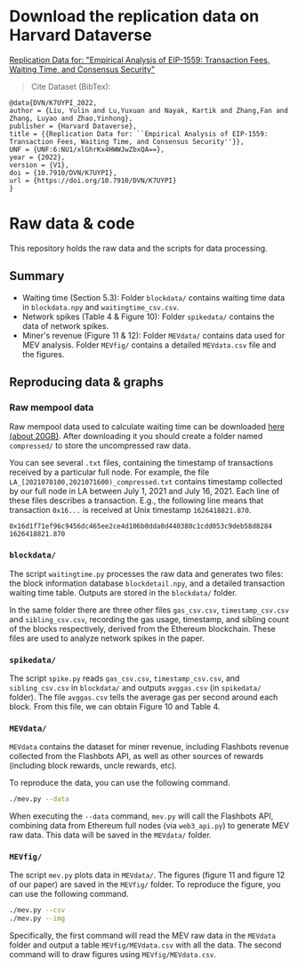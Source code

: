 # Download the replication data on Harvard Dataverse
[Replication Data for: "Empirical Analysis of EIP-1559: Transaction Fees, Waiting Time, and Consensus Security"](https://doi.org/10.7910/DVN/K7UYPI)

> Cite Dataset (BibTex):
```
@data{DVN/K7UYPI_2022,
author = {Liu, Yulin and Lu,Yuxuan and Nayak, Kartik and Zhang,Fan and Zhang, Luyao and Zhao,Yinhong},
publisher = {Harvard Dataverse},
title = {{Replication Data for: ``Empirical Analysis of EIP-1559: Transaction Fees, Waiting Time, and Consensus Security''}},
UNF = {UNF:6:NU1/xlGhrKx4HWWJwZbxQA==},
year = {2022},
version = {V1},
doi = {10.7910/DVN/K7UYPI},
url = {https://doi.org/10.7910/DVN/K7UYPI}
}
```




# Raw data & code

This repository holds the raw data and the scripts for data processing.

## Summary

- Waiting time (Section 5.3): Folder `blockdata/` contains waiting time data in `blockdata.npy` and `waitingtime_csv.csv`.
- Network spikes (Table 4 & Figure 10): Folder `spikedata/` contains the data of network spikes.
- Miner's revenue (Figure 11 & 12): Folder `MEVdata/` contains data used for MEV analysis. Folder `MEVfig/` contains a detailed `MEVdata.csv` file and the figures.

## Reproducing data & graphs

### Raw mempool data

Raw mempool data used to calculate waiting time can be downloaded [here (about 20GB)](https://eip-1559-waiting-time-data.s3.us-west-002.backblazeb2.com/rawdata.tar.gz). After downloading it you should create a folder named `compressed/` to store the uncompressed raw data.

You can see several ``.txt`` files, containing the timestamp of transactions received by a particular full node. For example, the file ``LA_[2021070100,2021071600)_compressed.txt`` contains timestamp collected by our full node in LA between July 1, 2021 and July 16, 2021. Each line of these files describes a transaction. E.g., the following line means that transaction ``0x16...`` is received at Unix timestamp ``1626418821.870``.

```
0x16d1f71ef96c9456dc465ee2ce4d106b0dda0d440380c1cdd053c9deb58d8284 1626418821.870
```


### `blockdata/`

The script ``waitingtime.py`` processes the raw data and generates two files: the block information database `blockdetail.npy`, and a detailed transaction waiting time table. Outputs are stored in the `blockdata/` folder.

In the same folder there are three other files `gas_csv.csv`, `timestamp_csv.csv` and `sibling_csv.csv`, recording the gas usage, timestamp, and sibling count of the blocks respectively, derived from the Ethereum blockchain. These files are used to analyze network spikes in the paper.

### `spikedata/`

The script `spike.py` reads  `gas_csv.csv`, `timestamp_csv.csv`, and `sibling_csv.csv` in `blockdata/` and outputs `avggas.csv` (in `spikedata/` folder). The file `avggas.csv` tells the average gas per second around each block. From this file, we can obtain Figure 10 and Table 4.

### ``MEVdata/``

`MEVdata` contains the dataset for miner revenue, including Flashbots revenue collected from the Flashbots API, as well as other sources of rewards (including block rewards, uncle rewards, etc).

To reproduce the data, you can use the following command.

```bash
./mev.py --data
```

When executing the `--data` command, `mev.py` will call the Flashbots API, combining data from Ethereum full nodes (via `web3_api.py`) to generate MEV raw data. This data will be saved in the `MEVdata/` folder.

### ``MEVfig/``

The script ``mev.py`` plots data in ``MEVdata/``. The figures (figure 11 and figure 12 of our paper) are saved in the ``MEVfig/`` folder. To reproduce the figure, you can use the following command.

```bash
./mev.py --csv
./mev.py --img
```

Specifically, the first command will read the MEV raw data in the `MEVdata` folder and output a table `MEVfig/MEVdata.csv` with all the data.
The second command will to draw figures using `MEVfig/MEVdata.csv`.
